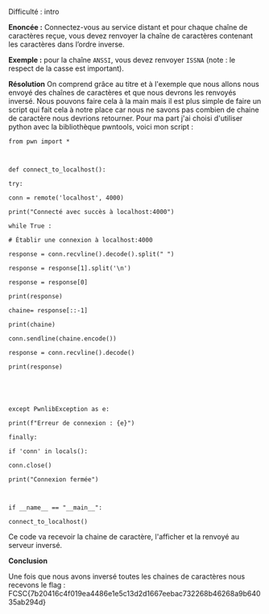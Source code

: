 Difficulté : intro

**Enoncée :**
Connectez-vous au service distant et pour chaque chaîne de caractères reçue, vous devez renvoyer la chaîne de caractères contenant les caractères dans l’ordre inverse.

**Exemple :** pour la chaîne `ANSSI`, vous devez renvoyer `ISSNA` (note : le respect de la casse est important).

**Résolution**
On comprend grâce au titre et à l'exemple que nous allons nous envoyé des chaînes de caractères et que nous devrons les renvoyés inversé.
Nous pouvons faire cela à la main mais il est plus simple de faire un script qui fait cela à notre place car nous ne savons pas combien de chaine de caractère nous devrions retourner.
Pour ma part j'ai choisi d'utiliser python avec la bibliothèque pwntools, voici mon script :
```
from pwn import *

  

def connect_to_localhost():

try:

conn = remote('localhost', 4000)

print("Connecté avec succès à localhost:4000")

while True :

# Établir une connexion à localhost:4000

response = conn.recvline().decode().split(" ")

response = response[1].split('\n')

response = response[0]

print(response)

chaine= response[::-1]

print(chaine)

conn.sendline(chaine.encode())

response = conn.recvline().decode()

print(response)

  

  

except PwnlibException as e:

print(f"Erreur de connexion : {e}")

finally:

if 'conn' in locals():

conn.close()

print("Connexion fermée")

  

if __name__ == "__main__":

connect_to_localhost()
```

Ce code va recevoir la chaine de caractère, l'afficher et la renvoyé au serveur inversé.

**Conclusion**

Une fois que nous avons inversé toutes les chaines de caractères nous recevons le flag : 
FCSC{7b20416c4f019ea4486e1e5c13d2d1667eebac732268b46268a9b64035ab294d}
